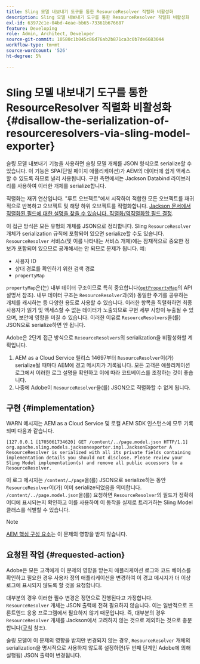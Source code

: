 ```yaml
---
title: Sling 모델 내보내기 도구를 통한 ResourceResolver 직렬화 비활성화
description: Sling 모델 내보내기 도구를 통한 ResourceResolver 직렬화 비활성화
exl-id: 63972c1e-04bd-4eae-bb65-73361b676687
feature: Developing
role: Admin, Architect, Developer
source-git-commit: 10580c1b045c86d76ab2b871ca3c0b7de6683044
workflow-type: tm+mt
source-wordcount: '526'
ht-degree: 5%

---
```


# Sling 모델 내보내기 도구를 통한 ResourceResolver 직렬화 비활성화 {#disallow-the-serialization-of-resourceresolvers-via-sling-model-exporter}

슬링 모델 내보내기 기능을 사용하면 슬링 모델 개체를 JSON 형식으로 serialize할 수 있습니다. 이 기능은 SPA(단일 페이지 애플리케이션)가 AEM의 데이터에 쉽게 액세스할 수 있도록 하므로 널리 사용됩니다. 구현 측면에서는 Jackson Databind 라이브러리를 사용하여 이러한 개체를 serialize합니다.

직렬화는 재귀 연산입니다. &quot;루트 오브젝트&quot;에서 시작하여 적합한 모든 오브젝트를 재귀적으로 반복하고 오브젝트 및 해당 하위 오브젝트를 직렬화합니다. [Jackson 문서에서 직렬화된 필드에 대한 설명을 찾을 수 있습니다. 직렬화/역직렬화할 필드 결정](https://www.baeldung.com/jackson-field-serializable-deserializable-or-not).

이 접근 방식은 모든 유형의 개체를 JSON으로 정리합니다. Sling `ResourceResolver` 개체가 serialization 규칙에 포함되어 있으면 serialize할 수도 있습니다. `ResourceResolver` 서비스(및 이를 나타내는 서비스 개체)에는 잠재적으로 중요한 정보가 포함되어 있으므로 공개해서는 안 되므로 문제가 됩니다. 예:

* 사용자 ID
* 상대 경로를 확인하기 위한 검색 경로
* `propertyMap`

`propertyMap`은(는) 내부 데이터 구조이므로 특히 중요합니다([`getPropertyMap`](https://sling.apache.org/apidocs/sling12/org/apache/sling/api/resource/ResourceResolver.html#getPropertyMap--)의 API 설명서 참조). 내부 데이터 구조는 `ResourceResolver`과(와) 동일한 주기를 공유하는 개체를 캐시하는 등 다양한 용도로 사용할 수 있습니다. 이러한 항목을 직렬화하면 최종 사용자가 읽기 및 액세스할 수 없는 데이터가 노출되므로 구현 세부 사항이 누출될 수 있으며, 보안에 영향을 미칠 수 있습니다. 이러한 이유로 `ResourceResolvers`을(를) JSON으로 serialize하면 안 됩니다.

Adobe은 2단계 접근 방식으로 `ResourceResolvers`의 serialization을 비활성화할 계획입니다.

1. AEM as a Cloud Service 릴리스 14697부터 `ResourceResolver`이(가) serialize될 때마다 AEM에 경고 메시지가 기록됩니다. 모든 고객은 애플리케이션 로그에서 이러한 로그 설명을 확인하고 이에 따라 코드베이스를 조정하는 것이 좋습니다.
1. 나중에 Adobe이 `ResourceResolver`을(를) JSON으로 직렬화할 수 없게 됩니다.

## 구현 {#implementation}

WARN 메시지는 AEM as a Cloud Service 및 로컬 AEM SDK 인스턴스에 모두 기록되며 다음과 같습니다.

```text
[127.0.0.1 [1705061734620] GET /content/../page.model.json HTTP/1.1] org.apache.sling.models.jacksonexporter.impl.JacksonExporter A ResourceResolver is serialized with all its private fields containing implementation details you should not disclose. Please review your Sling Model implementation(s) and remove all public accessors to a ResourceResolver.
```

이 로그 메시지는 `/content/…/page`을(를) JSON으로 serialize하는 동안 `ResourceResolver`이(가) 이미 serialize되었음을 의미합니다. `/content/../page.model.json`을(를) 요청하면 `ResourceResolver`의 필드가 정확히 어디에 표시되는지 확인하고 이를 사용하여 이 동작을 실제로 트리거하는 Sling Model 클래스를 식별할 수 있습니다.


>[!NOTE]
>
>[AEM 핵심 구성 요소](https://experienceleague.adobe.com/ko/docs/experience-manager-core-components/using/introduction)는 이 문제의 영향을 받지 않습니다.

## 요청된 작업 {#requested-action}

Adobe은 모든 고객에게 이 문제의 영향을 받는지 애플리케이션 로그와 코드 베이스를 확인하고 필요한 경우 사용자 정의 애플리케이션을 변경하여 이 경고 메시지가 더 이상 로그에 표시되지 않도록 할 것을 요청합니다.

대부분의 경우 이러한 필수 변경은 정면으로 진행된다고 가정합니다. `ResourceResolver` 개체는 JSON 출력에 전혀 필요하지 않습니다. 이는 일반적으로 프론트엔드 응용 프로그램에서 필요하지 않기 때문입니다. 즉, 대부분의 경우 `ResourceResolver` 개체를 Jackson에서 고려하지 않는 것으로 제외하는 것으로 충분합니다([규칙](https://www.baeldung.com/jackson-field-serializable-deserializable-or-not) 참조).

슬링 모델이 이 문제의 영향을 받지만 변경되지 않는 경우, `ResourceResolver` 개체의 serialization을 명시적으로 사용하지 않도록 설정하면(두 번째 단계인 Adobe에 의해 실행됨) JSON 출력이 변경됩니다.
